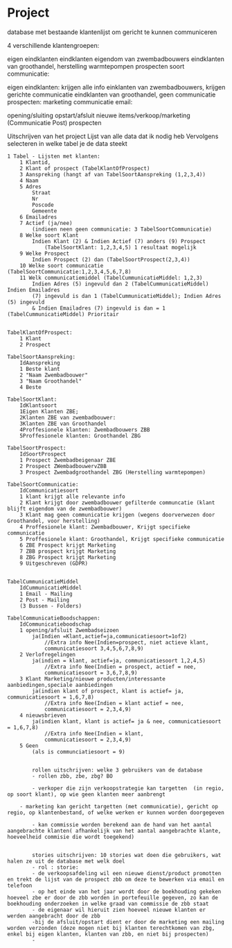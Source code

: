 # Project
database met bestaande klantenlijst om gericht te kunnen communiceren

4 verschillende klantengroepen:

eigen eindklanten
eindklanten eigendom van zwembadbouwers
eindklanten van groothandel, herstelling warmtepompen
prospecten
soort communicatie:

eigen eindklanten: krijgen alle info
einklanten van zwembadbouwers, krijgen gerichte communicatie
eindklanten van groothandel, geen communicatie
prospecten: marketing
communicatie email:

opening/sluiting
opstart/afsluit
nieuwe items/verkoop/marketing (Communicatie Post)
prospecten

Uitschrijven van het project
Lijst van alle data dat ik nodig heb 
Vervolgens selecteren in welke tabel je de data steekt

	1 Tabel - Lijsten met klanten:
		1 Klantid,
		2 Klant of prospect (TabelKlantOfProspect)
		3 Aanspreking (hangt af van TabelSoortAanspreking (1,2,3,4)) 
		4 Naam
		5 Adres
			Straat
			Nr
			Poscode
			Gemeente
		6 Emailadres
		7 Actief (ja/nee) 
			(indieen neen geen communicatie: 3 TabelSoortCommunicatie)
		8 Welke soort Klant 
			Indien Klant (2) & Indien Actief (7) anders (9) Prospect
				(TabelSoortKlant: 1,2,3,4,5) 1 resultaat mogelijk
		9 Welke Prospect 
			Indien Prospect (2) dan (TabelSoortProspect(2,3,4))
		10 Welke soort communicatie (TabelSoortCommunicatie:1,2,3,4,5,6,7,8)
		11 Welk communicatiemiddel (TabelCummunicatieMiddel: 1,2,3)
			Indien Adres (5) ingevuld dan 2 (TabelCummunicatieMiddel) Indien Emailadres
			(7) ingevuld is dan 1 (TabelCummunicatieMiddel); Indien Adres (5) ingevuld 
			& Indien Emailadres (7) ingevuld is dan = 1 (TabelCummunicatieMiddel) Prioritair

		
	TabelKlantOfProspect:
		1 Klant
		2 Prospect

	TabelSoortAanspreking:
		IdAanspreking
		1 Beste klant
		2 "Naam Zwembadbouwer"
		3 "Naam Groothandel"
		4 Beste
		
	TabelSoortKlant:
		IdKlantsoort
		1Eigen Klanten ZBE;
		2Klanten ZBE van zwembadbouwer:
		3Klanten ZBE van Groothandel
		4Proffesionele klanten: Zwembadbouwers ZBB
		5Proffesionele klanten: Groothandel ZBG 

	TabelSoortProspect:
		IdSoortProspect
		1 Prospect Zwembadbeigenaar ZBE
		2 Prospect ZWembadbouwervZBB
		3 Prospect Zwembadgroothandel ZBG (Herstelling warmtepompen)
		
	TabelSoortCommunicatie:
		IdCommunicatiesoort
		1 klant krijgt alle relevante info
		2 Klant krijgt door zwembadbouwer gefilterde communcatie (klant blijft eigendom van de zwembadbouwer)
		3 Klant mag geen communicatie krijgen (wegens doorverwezen door Groothandel, voor herstelling)
		4 Proffesionele klant: Zwembadbouwer, Krijgt specifieke communicatie 
		5 Proffesionele klant: Groothandel, Krijgt specifieke communicatie
		6 ZBE Prospect krijgt Marketing 
		7 ZBB prospect krijgt Marketing 
		8 ZBG Prospect krijgt Marketing
		9 Uitgeschreven (GDPR)


	TabelCummunicatieMiddel
		IdCummunicatieMiddel
		1 Email - Mailing
		2 Post - Mailing
		(3 Bussen - Folders)

	TabelCommunicatieBoodschappen:
		IdCommunicatieboodschap
		1 opening/afsluit Zwembadseizoen 
			ja(Indien =Klant,actief=ja,communicatiesoort=1of2)
				//Extra info Nee(Indien=prospect, niet actieve klant, 
				communicatiesoort 3,4,5,6,7,8,9)
		2 Verlofregelingen 
			ja(indien = klant, actief=ja, communicatiesoort 1,2,4,5)
				//Extra info Nee(Indien = prospect, actief = nee, 
				communicatiesoort = 3,6,7,8,9)
		3 Klant Marketing/nieuwe producten/interessante aanbiedingen,speciale aanbiedingen
			ja(indien klant of prospect, klant is actief= ja, communicatiesoort = 1,6,7,8)
				//Extra info Nee(Indien = klant actief = nee, 
				communicatiesoort = 2,3,4,9)
		4 nieuwsbrieven
			ja(indien klant, klant is actief= ja & nee, communicatiesoort = 1,6,7,8)
				//Extra info Nee(Indien = klant, 
				communicatiesoort = 2,3,4,9)
		5 Geen 
			(als is communciatiesoort = 9)


			rollen uitschrijven: welke 3 gebruikers van de database
			- rollen zbb, zbe, zbg? BO

			- verkoper die zijn verkoopstrategie kan targetten  (in regio, op soort klant), op wie geen klanten meer aanbrengt

		- marketing kan gericht targetten (met communicatie), gericht op regio, op klantenbestand, of welke werken er kunnen worden doorgegeven

			- kan commissie worden berekend aan de hand van het aantal aangebrachte klanten( afhankelijk van het aantal aangebrachte klante, hoeveelheid commisie die wordt toegekend)


			stories uitschrijven: 10 stories wat doen die gebruikers, wat halen ze uit de database met welk doel
			- rol : storie:
			- de verkoopsafdeling wil een nieuwe dienst/product promotten en trekt de lijst van de prospect zbb om deze te bewerken via email en telefoon
			- op het einde van het jaar wordt door de boekhouding gekeken hoeveel zbe er door de zbb worden in portefeuille gegeven, zo kan de boekhouding onderzoeken in welke graad van commissie de zbb staat
			- de eigenaar wil hieruit zien hoeveel nieuwe klanten er werden aangebracht door de zbb
			-bij de afsluit/opstart dient er door de marketing een mailing worden verzonden (deze mogen niet bij klanten terechtkomen van zbg, enkel bij eigen klanten, klanten van zbb, en niet bij prospecten)
			-